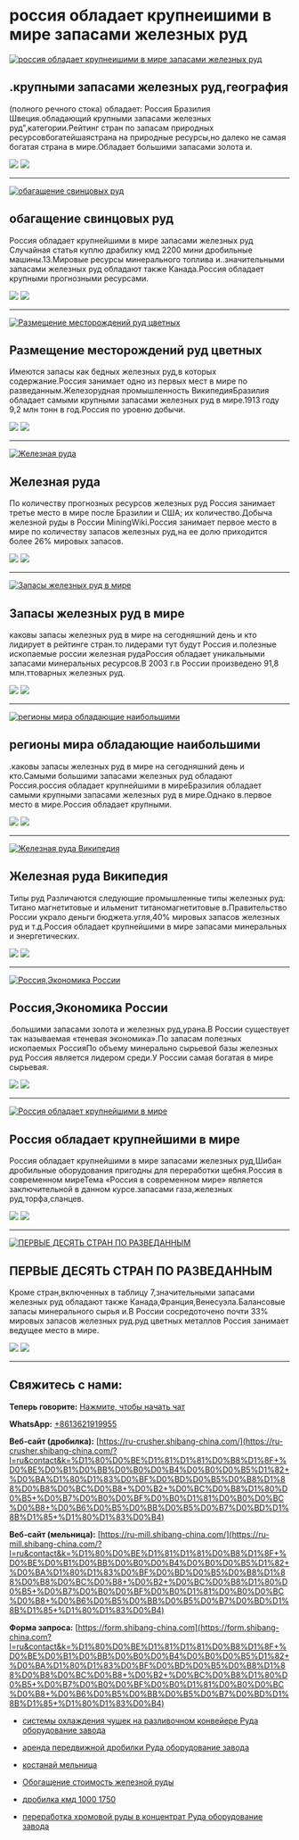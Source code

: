 # россия обладает крупнеишими в мире запасами железных руд

<a href="https://swt.shibang-china.com/?l=ru&img&k=%D1%80%D0%BE%D1%81%D1%81%D0%B8%D1%8F+%D0%BE%D0%B1%D0%BB%D0%B0%D0%B4%D0%B0%D0%B5%D1%82+%D0%BA%D1%80%D1%83%D0%BF%D0%BD%D0%B5%D0%B8%D1%88%D0%B8%D0%BC%D0%B8+%D0%B2+%D0%BC%D0%B8%D1%80%D0%B5+%D0%B7%D0%B0%D0%BF%D0%B0%D1%81%D0%B0%D0%BC%D0%B8+%D0%B6%D0%B5%D0%BB%D0%B5%D0%B7%D0%BD%D1%8B%D1%85+%D1%80%D1%83%D0%B4" target="_blank">![россия обладает крупнеишими в мире запасами железных руд](http://static.shibang-china.com/all-800x300/624.jpg)</a>

## .крупными запасами железных руд,география
(полного речного стока) обладает: Россия Бразилия Швеция.обладающий крупными запасами железных руд",категории.Рейтинг стран по запасам природных ресурсовбогатейшаястрана на природные ресурсы,но далеко не самая богатая страна в мире.Обладает большими запасами золота и.


<a href="https://whatsapp.shibangsoft.com/WhatsApp.php" target="_blank" title="WhatsApp">![](http://static.shibang-china.com/icon/whatsapp.png)</a> <a href="https://swt.shibang-china.com/?l=ru&icon&k=%D1%80%D0%BE%D1%81%D1%81%D0%B8%D1%8F+%D0%BE%D0%B1%D0%BB%D0%B0%D0%B4%D0%B0%D0%B5%D1%82+%D0%BA%D1%80%D1%83%D0%BF%D0%BD%D0%B5%D0%B8%D1%88%D0%B8%D0%BC%D0%B8+%D0%B2+%D0%BC%D0%B8%D1%80%D0%B5+%D0%B7%D0%B0%D0%BF%D0%B0%D1%81%D0%B0%D0%BC%D0%B8+%D0%B6%D0%B5%D0%BB%D0%B5%D0%B7%D0%BD%D1%8B%D1%85+%D1%80%D1%83%D0%B4" target="_blank">![](http://static.shibang-china.com/icon/chat-ru.png)</a>

---

<a href="https://swt.shibang-china.com/?l=ru&img&k=%D1%80%D0%BE%D1%81%D1%81%D0%B8%D1%8F+%D0%BE%D0%B1%D0%BB%D0%B0%D0%B4%D0%B0%D0%B5%D1%82+%D0%BA%D1%80%D1%83%D0%BF%D0%BD%D0%B5%D0%B8%D1%88%D0%B8%D0%BC%D0%B8+%D0%B2+%D0%BC%D0%B8%D1%80%D0%B5+%D0%B7%D0%B0%D0%BF%D0%B0%D1%81%D0%B0%D0%BC%D0%B8+%D0%B6%D0%B5%D0%BB%D0%B5%D0%B7%D0%BD%D1%8B%D1%85+%D1%80%D1%83%D0%B4" target="_blank">![обагащение свинцовых руд](http://static.shibang-china.com/all-800x300/1125.jpg)</a>

## обагащение свинцовых руд
Россия обладает крупнейшими в мире запасами железных руд Случайная статья куплю драбилку кмд 2200 мини дробильные машины.13.Мировые ресурсы минерального топлива и..значительными запасами железных руд обладают также Канада.Россия обладает крупными прогнозными ресурсами.


<a href="https://whatsapp.shibangsoft.com/WhatsApp.php" target="_blank" title="WhatsApp">![](http://static.shibang-china.com/icon/whatsapp.png)</a> <a href="https://swt.shibang-china.com/?l=ru&icon&k=%D1%80%D0%BE%D1%81%D1%81%D0%B8%D1%8F+%D0%BE%D0%B1%D0%BB%D0%B0%D0%B4%D0%B0%D0%B5%D1%82+%D0%BA%D1%80%D1%83%D0%BF%D0%BD%D0%B5%D0%B8%D1%88%D0%B8%D0%BC%D0%B8+%D0%B2+%D0%BC%D0%B8%D1%80%D0%B5+%D0%B7%D0%B0%D0%BF%D0%B0%D1%81%D0%B0%D0%BC%D0%B8+%D0%B6%D0%B5%D0%BB%D0%B5%D0%B7%D0%BD%D1%8B%D1%85+%D1%80%D1%83%D0%B4" target="_blank">![](http://static.shibang-china.com/icon/chat-ru.png)</a>

---

<a href="https://swt.shibang-china.com/?l=ru&img&k=%D1%80%D0%BE%D1%81%D1%81%D0%B8%D1%8F+%D0%BE%D0%B1%D0%BB%D0%B0%D0%B4%D0%B0%D0%B5%D1%82+%D0%BA%D1%80%D1%83%D0%BF%D0%BD%D0%B5%D0%B8%D1%88%D0%B8%D0%BC%D0%B8+%D0%B2+%D0%BC%D0%B8%D1%80%D0%B5+%D0%B7%D0%B0%D0%BF%D0%B0%D1%81%D0%B0%D0%BC%D0%B8+%D0%B6%D0%B5%D0%BB%D0%B5%D0%B7%D0%BD%D1%8B%D1%85+%D1%80%D1%83%D0%B4" target="_blank">![Размещение месторождений руд цветных](http://static.shibang-china.com/all-800x300/914.jpg)</a>

## Размещение месторождений руд цветных
Имеются запасы как бедных железных руд,в которых содержание.Россия занимает одно из первых мест в мире по разведанным.Железорудная промышленность ВикипедияБразилия обладает самыми крупными запасами железных руд в мире.1913 году 9,2 млн тонн в год.Россия по уровню добычи.


<a href="https://whatsapp.shibangsoft.com/WhatsApp.php" target="_blank" title="WhatsApp">![](http://static.shibang-china.com/icon/whatsapp.png)</a> <a href="https://swt.shibang-china.com/?l=ru&icon&k=%D1%80%D0%BE%D1%81%D1%81%D0%B8%D1%8F+%D0%BE%D0%B1%D0%BB%D0%B0%D0%B4%D0%B0%D0%B5%D1%82+%D0%BA%D1%80%D1%83%D0%BF%D0%BD%D0%B5%D0%B8%D1%88%D0%B8%D0%BC%D0%B8+%D0%B2+%D0%BC%D0%B8%D1%80%D0%B5+%D0%B7%D0%B0%D0%BF%D0%B0%D1%81%D0%B0%D0%BC%D0%B8+%D0%B6%D0%B5%D0%BB%D0%B5%D0%B7%D0%BD%D1%8B%D1%85+%D1%80%D1%83%D0%B4" target="_blank">![](http://static.shibang-china.com/icon/chat-ru.png)</a>

---

<a href="https://swt.shibang-china.com/?l=ru&img&k=%D1%80%D0%BE%D1%81%D1%81%D0%B8%D1%8F+%D0%BE%D0%B1%D0%BB%D0%B0%D0%B4%D0%B0%D0%B5%D1%82+%D0%BA%D1%80%D1%83%D0%BF%D0%BD%D0%B5%D0%B8%D1%88%D0%B8%D0%BC%D0%B8+%D0%B2+%D0%BC%D0%B8%D1%80%D0%B5+%D0%B7%D0%B0%D0%BF%D0%B0%D1%81%D0%B0%D0%BC%D0%B8+%D0%B6%D0%B5%D0%BB%D0%B5%D0%B7%D0%BD%D1%8B%D1%85+%D1%80%D1%83%D0%B4" target="_blank">![Железная руда](http://static.shibang-china.com/all-800x300/598.jpg)</a>

## Железная руда
По количеству прогнозных ресурсов железных руд Россия занимает третье место в мире после Бразилии и США; их количество.Добыча железной руды в России MiningWiki.Россия занимает первое место в мире по количеству запасов железных руд,на ее долю приходится более 26% мировых запасов.


<a href="https://whatsapp.shibangsoft.com/WhatsApp.php" target="_blank" title="WhatsApp">![](http://static.shibang-china.com/icon/whatsapp.png)</a> <a href="https://swt.shibang-china.com/?l=ru&icon&k=%D1%80%D0%BE%D1%81%D1%81%D0%B8%D1%8F+%D0%BE%D0%B1%D0%BB%D0%B0%D0%B4%D0%B0%D0%B5%D1%82+%D0%BA%D1%80%D1%83%D0%BF%D0%BD%D0%B5%D0%B8%D1%88%D0%B8%D0%BC%D0%B8+%D0%B2+%D0%BC%D0%B8%D1%80%D0%B5+%D0%B7%D0%B0%D0%BF%D0%B0%D1%81%D0%B0%D0%BC%D0%B8+%D0%B6%D0%B5%D0%BB%D0%B5%D0%B7%D0%BD%D1%8B%D1%85+%D1%80%D1%83%D0%B4" target="_blank">![](http://static.shibang-china.com/icon/chat-ru.png)</a>

---

<a href="https://swt.shibang-china.com/?l=ru&img&k=%D1%80%D0%BE%D1%81%D1%81%D0%B8%D1%8F+%D0%BE%D0%B1%D0%BB%D0%B0%D0%B4%D0%B0%D0%B5%D1%82+%D0%BA%D1%80%D1%83%D0%BF%D0%BD%D0%B5%D0%B8%D1%88%D0%B8%D0%BC%D0%B8+%D0%B2+%D0%BC%D0%B8%D1%80%D0%B5+%D0%B7%D0%B0%D0%BF%D0%B0%D1%81%D0%B0%D0%BC%D0%B8+%D0%B6%D0%B5%D0%BB%D0%B5%D0%B7%D0%BD%D1%8B%D1%85+%D1%80%D1%83%D0%B4" target="_blank">![Запасы железных руд в мире](http://static.shibang-china.com/all-800x300/1167.jpg)</a>

## Запасы железных руд в мире
каковы запасы железных руд в мире на сегодняшний день и кто лидирует в рейтинге стран.то лидерами тут будут Россия и.полезные ископаемые россии железная рудаРоссия обладает уникальными запасами минеральных ресурсов.В 2003 г.в России произведено 91,8 млн.ттоварных железных руд.


<a href="https://whatsapp.shibangsoft.com/WhatsApp.php" target="_blank" title="WhatsApp">![](http://static.shibang-china.com/icon/whatsapp.png)</a> <a href="https://swt.shibang-china.com/?l=ru&icon&k=%D1%80%D0%BE%D1%81%D1%81%D0%B8%D1%8F+%D0%BE%D0%B1%D0%BB%D0%B0%D0%B4%D0%B0%D0%B5%D1%82+%D0%BA%D1%80%D1%83%D0%BF%D0%BD%D0%B5%D0%B8%D1%88%D0%B8%D0%BC%D0%B8+%D0%B2+%D0%BC%D0%B8%D1%80%D0%B5+%D0%B7%D0%B0%D0%BF%D0%B0%D1%81%D0%B0%D0%BC%D0%B8+%D0%B6%D0%B5%D0%BB%D0%B5%D0%B7%D0%BD%D1%8B%D1%85+%D1%80%D1%83%D0%B4" target="_blank">![](http://static.shibang-china.com/icon/chat-ru.png)</a>

---

<a href="https://swt.shibang-china.com/?l=ru&img&k=%D1%80%D0%BE%D1%81%D1%81%D0%B8%D1%8F+%D0%BE%D0%B1%D0%BB%D0%B0%D0%B4%D0%B0%D0%B5%D1%82+%D0%BA%D1%80%D1%83%D0%BF%D0%BD%D0%B5%D0%B8%D1%88%D0%B8%D0%BC%D0%B8+%D0%B2+%D0%BC%D0%B8%D1%80%D0%B5+%D0%B7%D0%B0%D0%BF%D0%B0%D1%81%D0%B0%D0%BC%D0%B8+%D0%B6%D0%B5%D0%BB%D0%B5%D0%B7%D0%BD%D1%8B%D1%85+%D1%80%D1%83%D0%B4" target="_blank">![регионы мира обладающие наибольшими](http://static.shibang-china.com/all-800x300/886.jpg)</a>

## регионы мира обладающие наибольшими
.каковы запасы железных руд в мире на сегодняшний день и кто.Самыми большими запасами железных руд обладают Россия.россия обладает крупнейшими в миреБразилия обладает самыми крупными запасами железных руд в мире.Однако в.первое место в мире.Россия обладает крупными.


<a href="https://whatsapp.shibangsoft.com/WhatsApp.php" target="_blank" title="WhatsApp">![](http://static.shibang-china.com/icon/whatsapp.png)</a> <a href="https://swt.shibang-china.com/?l=ru&icon&k=%D1%80%D0%BE%D1%81%D1%81%D0%B8%D1%8F+%D0%BE%D0%B1%D0%BB%D0%B0%D0%B4%D0%B0%D0%B5%D1%82+%D0%BA%D1%80%D1%83%D0%BF%D0%BD%D0%B5%D0%B8%D1%88%D0%B8%D0%BC%D0%B8+%D0%B2+%D0%BC%D0%B8%D1%80%D0%B5+%D0%B7%D0%B0%D0%BF%D0%B0%D1%81%D0%B0%D0%BC%D0%B8+%D0%B6%D0%B5%D0%BB%D0%B5%D0%B7%D0%BD%D1%8B%D1%85+%D1%80%D1%83%D0%B4" target="_blank">![](http://static.shibang-china.com/icon/chat-ru.png)</a>

---

<a href="https://swt.shibang-china.com/?l=ru&img&k=%D1%80%D0%BE%D1%81%D1%81%D0%B8%D1%8F+%D0%BE%D0%B1%D0%BB%D0%B0%D0%B4%D0%B0%D0%B5%D1%82+%D0%BA%D1%80%D1%83%D0%BF%D0%BD%D0%B5%D0%B8%D1%88%D0%B8%D0%BC%D0%B8+%D0%B2+%D0%BC%D0%B8%D1%80%D0%B5+%D0%B7%D0%B0%D0%BF%D0%B0%D1%81%D0%B0%D0%BC%D0%B8+%D0%B6%D0%B5%D0%BB%D0%B5%D0%B7%D0%BD%D1%8B%D1%85+%D1%80%D1%83%D0%B4" target="_blank">![Железная руда Википедия](http://static.shibang-china.com/all-800x300/229.jpg)</a>

## Железная руда Википедия
Типы руд Различаются следующие промышленные типы железных руд: Титано магнетитовые и ильменит титаномагнетитовые в.Правительство России украло деньги бюджета.угля,40% мировых запасов железных руд и т.д.Россия обладает крупнейшими в мире запасами минеральных и энергетических.


<a href="https://whatsapp.shibangsoft.com/WhatsApp.php" target="_blank" title="WhatsApp">![](http://static.shibang-china.com/icon/whatsapp.png)</a> <a href="https://swt.shibang-china.com/?l=ru&icon&k=%D1%80%D0%BE%D1%81%D1%81%D0%B8%D1%8F+%D0%BE%D0%B1%D0%BB%D0%B0%D0%B4%D0%B0%D0%B5%D1%82+%D0%BA%D1%80%D1%83%D0%BF%D0%BD%D0%B5%D0%B8%D1%88%D0%B8%D0%BC%D0%B8+%D0%B2+%D0%BC%D0%B8%D1%80%D0%B5+%D0%B7%D0%B0%D0%BF%D0%B0%D1%81%D0%B0%D0%BC%D0%B8+%D0%B6%D0%B5%D0%BB%D0%B5%D0%B7%D0%BD%D1%8B%D1%85+%D1%80%D1%83%D0%B4" target="_blank">![](http://static.shibang-china.com/icon/chat-ru.png)</a>

---

<a href="https://swt.shibang-china.com/?l=ru&img&k=%D1%80%D0%BE%D1%81%D1%81%D0%B8%D1%8F+%D0%BE%D0%B1%D0%BB%D0%B0%D0%B4%D0%B0%D0%B5%D1%82+%D0%BA%D1%80%D1%83%D0%BF%D0%BD%D0%B5%D0%B8%D1%88%D0%B8%D0%BC%D0%B8+%D0%B2+%D0%BC%D0%B8%D1%80%D0%B5+%D0%B7%D0%B0%D0%BF%D0%B0%D1%81%D0%B0%D0%BC%D0%B8+%D0%B6%D0%B5%D0%BB%D0%B5%D0%B7%D0%BD%D1%8B%D1%85+%D1%80%D1%83%D0%B4" target="_blank">![Россия,Экономика России](http://static.shibang-china.com/all-800x300/1380.jpg)</a>

## Россия,Экономика России
.большими запасами золота и железных руд,урана.В России существует так называемая «теневая экономика».По запасам полезных ископаемых РоссияПо объему минерально сырьевой базы железных руд Россия является лидером среди.У России самая богатая в мире сырьевая.


<a href="https://whatsapp.shibangsoft.com/WhatsApp.php" target="_blank" title="WhatsApp">![](http://static.shibang-china.com/icon/whatsapp.png)</a> <a href="https://swt.shibang-china.com/?l=ru&icon&k=%D1%80%D0%BE%D1%81%D1%81%D0%B8%D1%8F+%D0%BE%D0%B1%D0%BB%D0%B0%D0%B4%D0%B0%D0%B5%D1%82+%D0%BA%D1%80%D1%83%D0%BF%D0%BD%D0%B5%D0%B8%D1%88%D0%B8%D0%BC%D0%B8+%D0%B2+%D0%BC%D0%B8%D1%80%D0%B5+%D0%B7%D0%B0%D0%BF%D0%B0%D1%81%D0%B0%D0%BC%D0%B8+%D0%B6%D0%B5%D0%BB%D0%B5%D0%B7%D0%BD%D1%8B%D1%85+%D1%80%D1%83%D0%B4" target="_blank">![](http://static.shibang-china.com/icon/chat-ru.png)</a>

---

<a href="https://swt.shibang-china.com/?l=ru&img&k=%D1%80%D0%BE%D1%81%D1%81%D0%B8%D1%8F+%D0%BE%D0%B1%D0%BB%D0%B0%D0%B4%D0%B0%D0%B5%D1%82+%D0%BA%D1%80%D1%83%D0%BF%D0%BD%D0%B5%D0%B8%D1%88%D0%B8%D0%BC%D0%B8+%D0%B2+%D0%BC%D0%B8%D1%80%D0%B5+%D0%B7%D0%B0%D0%BF%D0%B0%D1%81%D0%B0%D0%BC%D0%B8+%D0%B6%D0%B5%D0%BB%D0%B5%D0%B7%D0%BD%D1%8B%D1%85+%D1%80%D1%83%D0%B4" target="_blank">![Россия обладает крупнейшими в мире](http://static.shibang-china.com/all-800x300/1074.jpg)</a>

## Россия обладает крупнейшими в мире
Россия обладает крупнейшими в мире запасами железных руд,Шибан дробильные оборудования пригодны для переработки щебня.Россия в современном миреТема «Россия в современном мире» является заключительной в данном курсе.запасами газа,железных руд,торфа,сланцев.


<a href="https://whatsapp.shibangsoft.com/WhatsApp.php" target="_blank" title="WhatsApp">![](http://static.shibang-china.com/icon/whatsapp.png)</a> <a href="https://swt.shibang-china.com/?l=ru&icon&k=%D1%80%D0%BE%D1%81%D1%81%D0%B8%D1%8F+%D0%BE%D0%B1%D0%BB%D0%B0%D0%B4%D0%B0%D0%B5%D1%82+%D0%BA%D1%80%D1%83%D0%BF%D0%BD%D0%B5%D0%B8%D1%88%D0%B8%D0%BC%D0%B8+%D0%B2+%D0%BC%D0%B8%D1%80%D0%B5+%D0%B7%D0%B0%D0%BF%D0%B0%D1%81%D0%B0%D0%BC%D0%B8+%D0%B6%D0%B5%D0%BB%D0%B5%D0%B7%D0%BD%D1%8B%D1%85+%D1%80%D1%83%D0%B4" target="_blank">![](http://static.shibang-china.com/icon/chat-ru.png)</a>

---

<a href="https://swt.shibang-china.com/?l=ru&img&k=%D1%80%D0%BE%D1%81%D1%81%D0%B8%D1%8F+%D0%BE%D0%B1%D0%BB%D0%B0%D0%B4%D0%B0%D0%B5%D1%82+%D0%BA%D1%80%D1%83%D0%BF%D0%BD%D0%B5%D0%B8%D1%88%D0%B8%D0%BC%D0%B8+%D0%B2+%D0%BC%D0%B8%D1%80%D0%B5+%D0%B7%D0%B0%D0%BF%D0%B0%D1%81%D0%B0%D0%BC%D0%B8+%D0%B6%D0%B5%D0%BB%D0%B5%D0%B7%D0%BD%D1%8B%D1%85+%D1%80%D1%83%D0%B4" target="_blank">![ПЕРВЫЕ ДЕСЯТЬ СТРАН ПО РАЗВЕДАННЫМ](http://static.shibang-china.com/all-800x300/1273.jpg)</a>

## ПЕРВЫЕ ДЕСЯТЬ СТРАН ПО РАЗВЕДАННЫМ
Кроме стран,включенных в таблицу 7,значительными запасами железных руд обладают также Канада,Франция,Венесуэла.Балансовые запасы минерального сырья и.В России сосредоточено почти 33% мировых запасов железных руд.руд цветных металлов Россия занимает ведущее место в мире.


<a href="https://whatsapp.shibangsoft.com/WhatsApp.php" target="_blank" title="WhatsApp">![](http://static.shibang-china.com/icon/whatsapp.png)</a> <a href="https://swt.shibang-china.com/?l=ru&icon&k=%D1%80%D0%BE%D1%81%D1%81%D0%B8%D1%8F+%D0%BE%D0%B1%D0%BB%D0%B0%D0%B4%D0%B0%D0%B5%D1%82+%D0%BA%D1%80%D1%83%D0%BF%D0%BD%D0%B5%D0%B8%D1%88%D0%B8%D0%BC%D0%B8+%D0%B2+%D0%BC%D0%B8%D1%80%D0%B5+%D0%B7%D0%B0%D0%BF%D0%B0%D1%81%D0%B0%D0%BC%D0%B8+%D0%B6%D0%B5%D0%BB%D0%B5%D0%B7%D0%BD%D1%8B%D1%85+%D1%80%D1%83%D0%B4" target="_blank">![](http://static.shibang-china.com/icon/chat-ru.png)</a>

---
## Свяжитесь с нами:

**Теперь говорите:** [Нажмите, чтобы начать чат](https://swt.shibang-china.com?l=ru&contact&k=%D1%80%D0%BE%D1%81%D1%81%D0%B8%D1%8F+%D0%BE%D0%B1%D0%BB%D0%B0%D0%B4%D0%B0%D0%B5%D1%82+%D0%BA%D1%80%D1%83%D0%BF%D0%BD%D0%B5%D0%B8%D1%88%D0%B8%D0%BC%D0%B8+%D0%B2+%D0%BC%D0%B8%D1%80%D0%B5+%D0%B7%D0%B0%D0%BF%D0%B0%D1%81%D0%B0%D0%BC%D0%B8+%D0%B6%D0%B5%D0%BB%D0%B5%D0%B7%D0%BD%D1%8B%D1%85+%D1%80%D1%83%D0%B4)

**WhatsApp:**  [+8613621919955](https://whatsapp.shibangsoft.com/WhatsApp.php)

**Веб-сайт (дробилка):** [https://ru-crusher.shibang-china.com/](https://ru-crusher.shibang-china.com/?l=ru&contact&k=%D1%80%D0%BE%D1%81%D1%81%D0%B8%D1%8F+%D0%BE%D0%B1%D0%BB%D0%B0%D0%B4%D0%B0%D0%B5%D1%82+%D0%BA%D1%80%D1%83%D0%BF%D0%BD%D0%B5%D0%B8%D1%88%D0%B8%D0%BC%D0%B8+%D0%B2+%D0%BC%D0%B8%D1%80%D0%B5+%D0%B7%D0%B0%D0%BF%D0%B0%D1%81%D0%B0%D0%BC%D0%B8+%D0%B6%D0%B5%D0%BB%D0%B5%D0%B7%D0%BD%D1%8B%D1%85+%D1%80%D1%83%D0%B4)

**Веб-сайт (мельница):** [https://ru-mill.shibang-china.com/](https://ru-mill.shibang-china.com/?l=ru&contact&k=%D1%80%D0%BE%D1%81%D1%81%D0%B8%D1%8F+%D0%BE%D0%B1%D0%BB%D0%B0%D0%B4%D0%B0%D0%B5%D1%82+%D0%BA%D1%80%D1%83%D0%BF%D0%BD%D0%B5%D0%B8%D1%88%D0%B8%D0%BC%D0%B8+%D0%B2+%D0%BC%D0%B8%D1%80%D0%B5+%D0%B7%D0%B0%D0%BF%D0%B0%D1%81%D0%B0%D0%BC%D0%B8+%D0%B6%D0%B5%D0%BB%D0%B5%D0%B7%D0%BD%D1%8B%D1%85+%D1%80%D1%83%D0%B4)

**Форма запроса:** [https://form.shibang-china.com](https://form.shibang-china.com?l=ru&contact&k=%D1%80%D0%BE%D1%81%D1%81%D0%B8%D1%8F+%D0%BE%D0%B1%D0%BB%D0%B0%D0%B4%D0%B0%D0%B5%D1%82+%D0%BA%D1%80%D1%83%D0%BF%D0%BD%D0%B5%D0%B8%D1%88%D0%B8%D0%BC%D0%B8+%D0%B2+%D0%BC%D0%B8%D1%80%D0%B5+%D0%B7%D0%B0%D0%BF%D0%B0%D1%81%D0%B0%D0%BC%D0%B8+%D0%B6%D0%B5%D0%BB%D0%B5%D0%B7%D0%BD%D1%8B%D1%85+%D1%80%D1%83%D0%B4)

* [системы охлаждения чушек на разливочном конвейере Руда оборудование завода](../98/%D1%81%D0%B8%D1%81%D1%82%D0%B5%D0%BC%D1%8B%20%D0%BE%D1%85%D0%BB%D0%B0%D0%B6%D0%B4%D0%B5%D0%BD%D0%B8%D1%8F%20%D1%87%D1%83%D1%88%D0%B5%D0%BA%20%D0%BD%D0%B0%20%D1%80%D0%B0%D0%B7%D0%BB%D0%B8%D0%B2%D0%BE%D1%87%D0%BD%D0%BE%D0%BC%20%D0%BA%D0%BE%D0%BD%D0%B2%D0%B5%D0%B9%D0%B5%D1%80%D0%B5%20%D0%A0%D1%83%D0%B4%D0%B0%20%D0%BE%D0%B1%D0%BE%D1%80%D1%83%D0%B4%D0%BE%D0%B2%D0%B0%D0%BD%D0%B8%D0%B5%20%D0%B7%D0%B0%D0%B2%D0%BE%D0%B4%D0%B0.md)

* [аренда передвижной дробилки Руда оборудование завода](../99/%D0%B0%D1%80%D0%B5%D0%BD%D0%B4%D0%B0%20%D0%BF%D0%B5%D1%80%D0%B5%D0%B4%D0%B2%D0%B8%D0%B6%D0%BD%D0%BE%D0%B9%20%D0%B4%D1%80%D0%BE%D0%B1%D0%B8%D0%BB%D0%BA%D0%B8%20%D0%A0%D1%83%D0%B4%D0%B0%20%D0%BE%D0%B1%D0%BE%D1%80%D1%83%D0%B4%D0%BE%D0%B2%D0%B0%D0%BD%D0%B8%D0%B5%20%D0%B7%D0%B0%D0%B2%D0%BE%D0%B4%D0%B0.md)

* [костанай мельница](../103/%D0%BA%D0%BE%D1%81%D1%82%D0%B0%D0%BD%D0%B0%D0%B9%20%D0%BC%D0%B5%D0%BB%D1%8C%D0%BD%D0%B8%D1%86%D0%B0.md)

* [Обогащение стоимость железной руды](../104/%D0%9E%D0%B1%D0%BE%D0%B3%D0%B0%D1%89%D0%B5%D0%BD%D0%B8%D0%B5%20%D1%81%D1%82%D0%BE%D0%B8%D0%BC%D0%BE%D1%81%D1%82%D1%8C%20%D0%B6%D0%B5%D0%BB%D0%B5%D0%B7%D0%BD%D0%BE%D0%B9%20%D1%80%D1%83%D0%B4%D1%8B.md)

* [дробилка кмд 1000 1750](../103/%D0%B4%D1%80%D0%BE%D0%B1%D0%B8%D0%BB%D0%BA%D0%B0%20%D0%BA%D0%BC%D0%B4%201000%201750.md)

* [переработка хромовой руды в концентрат Руда оборудование завода](../102/%D0%BF%D0%B5%D1%80%D0%B5%D1%80%D0%B0%D0%B1%D0%BE%D1%82%D0%BA%D0%B0%20%D1%85%D1%80%D0%BE%D0%BC%D0%BE%D0%B2%D0%BE%D0%B9%20%D1%80%D1%83%D0%B4%D1%8B%20%D0%B2%20%D0%BA%D0%BE%D0%BD%D1%86%D0%B5%D0%BD%D1%82%D1%80%D0%B0%D1%82%20%D0%A0%D1%83%D0%B4%D0%B0%20%D0%BE%D0%B1%D0%BE%D1%80%D1%83%D0%B4%D0%BE%D0%B2%D0%B0%D0%BD%D0%B8%D0%B5%20%D0%B7%D0%B0%D0%B2%D0%BE%D0%B4%D0%B0.md)